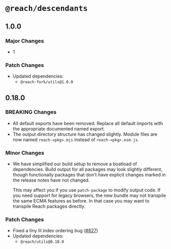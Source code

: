 # `@reach/descendants`

## 1.0.0

### Major Changes

- 1

### Patch Changes

- Updated dependencies:
  - `@reach-fork/utils@1.0.0`

## 0.18.0

### BREAKING Changes

- All default exports have been removed. Replace all default imports with the appropriate documented named export.
- The output directory structure has changed slightly. Module files are now named `reach-<pkg>.mjs` instead of `reach-<pkg>.esm.js`.

### Minor Changes

- We have simplified our build setup to remove a boatload of dependencies. Build output for all packages may look slightly different, though functionally packages that don't have explicit changes marked in the release notes have not changed.

  This may affect you if you use `patch-package` to modify output code. If you need support for legacy browsers, the new bundle may not transpile the same ECMA features as before. In that case you may want to transpile Reach packages directly.

### Patch Changes

- Fixed a tiny lil index ordering bug ([#827](https://github.com/reach/reach-ui/pull/827))
- Updated dependencies:
  - `@reach/utils@0.18.0`
